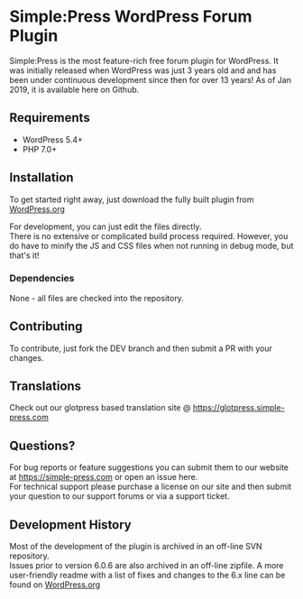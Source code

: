 # Simple:Press WordPress Forum Plugin
Simple:Press is the most feature-rich free forum plugin for WordPress. It was initially released when WordPress was just 3 years old and and has been under continuous development since then for over 13 years!
As of Jan 2019, it is available here on Github.

## Requirements

- WordPress 5.4+
- PHP 7.0+

## Installation

To get started right away, just download the fully built plugin from [WordPress.org](https://wordpress.org/plugins/simplepress)

For development, you can just edit the files directly.  
There is no extensive or complicated build process required.  However, you do have to minify the JS and CSS files when not running in debug mode, but that's it!

### Dependencies

None - all files are checked into the repository.

## Contributing

To contribute, just fork the DEV branch and then submit a PR with your changes.

## Translations

Check out our glotpress based translation site @ https://glotpress.simple-press.com

## Questions?

For bug reports or feature suggestions you can submit them to our website at https://simple-press.com or open an issue here.  
For technical support please purchase a license on our site and then submit your question to our support forums or via a support ticket.

## Development History
Most of the development of the plugin is archived in an off-line SVN repository.  
Issues prior to version 6.0.6 are also archived in an off-line zipfile.
A more user-friendly readme with a list of fixes and changes to the 6.x line can be found on [WordPress.org](https://wordpress.org/plugins/simplepress/#developers)
